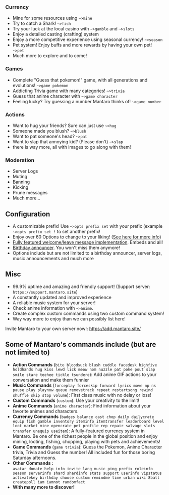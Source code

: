 ### Currency

*   Mine for some resources using `~>mine`
*   Try to catch a Shark! `~>fish`
*   Try your luck at the local casino with `~>gamble` and `~>slots`
*   Enjoy a detailed casting (crafting) system
*   Enjoy a more competitive experience using seasonal currency! `~>season`
*   Pet system! Enjoy buffs and more rewards by having your own pet! `~>pet`
*   Much more to explore and to come!

### Games

*   Complete "Guess that pokemon!" game, with all generations and evolutions! `~>game pokemon`
*   Addicting Trivia game with many categories! `~>trivia`
*   Guess that anime character with `~>game character`
*   Feeling lucky? Try guessing a number Mantaro thinks of! `~>game number`

### Actions

*   Want to hug your friends? Sure can just use `~>hug`
*   Someone made you blush? `~>blush`
*   Want to pat someone's head? `~>pat`
*   Want to slap that annoying kid? (Please don't) `~>slap`
*   there is way more, all with images to go along with them!

### Moderation

*   Server Logs
*   Muting
*   Banning
*   Kicking
*   Prune messages
*   Much more...

## Configuration

*   A customizable prefix! Use `~>opts prefix set` with your prefix (example `~>opts prefix set !` to set another prefix!
*   Enjoy over 60 Options to change to your liking! ([See here for more info](https://github.com/Mantaro/MantaroBot/wiki/Configuration))
*   [Fully featured welcome/leave message implementation](https://github.com/Mantaro/MantaroBot/wiki/Welcome-and-Leave-Messages-tutorial). Embeds and all!
*   [Birthday announcer](https://github.com/Mantaro/MantaroBot/wiki/Birthday-101). You won't miss them anymore!
*   Options include but are not limited to a birthday announcer, server logs, music announcements and much more

## Misc
*   99.9% uptime and amazing and friendly support! (Support server: `https://support.mantaro.site`)
*   A constantly updated and improved experience
*   A reliable music system for your server!
*   Check anime information with `~>anime`.
*   Create complex custom commands using two custom command system!
*   Way way more to enjoy than we can possibly list here!

Invite Mantaro to your own server now!: https://add.mantaro.site/

## Some of Mantaro's commands include (but are not limited to)

*   **Action Commands** (`bite bloodsuck blush cuddle facedesk highfive holdhands hug kiss lewd lick meow nom nuzzle pat poke pout slap smile stare teehee tickle tsundere`):
    Add anime GIF actions to your conversation and make them funnier
*   **Music Commands** (`forceplay forceskip forward lyrics move np ns pause play playnow queue removetrack repeat restartsong rewind shuffle skip stop volume`):
    First class music with no delay or loss!
*   **Custom Commands** (`custom`): 
    Use your creativity to the limit!
*   **Anime Commands** (`anime character`): 
    Find information about your favorite animes and characters.
*   **Currency Commands** (`badges balance cast chop daily dailycrate equip fish gamble inventory iteminfo itemtransfer leaderboard level loot market mine opencrate pet profile rep repair salvage slots transfer unequip useitem`): 
    A fully-featured currency system in Mantaro. Be one of the richest people in the global position and enjoy mining, looting, fishing, chopping, playing with pets and achievements!
*   **Game Commands** (`game trivia`):
    Guess the Pokemon, Anime Character trivia, Trivia and Guess the number! All included fun for those boring Saturday afternoons.
*   **Other Commands :**  
`avatar donate help info invite lang music ping prefix roleinfo season serverinfo shard shardinfo stats support userinfo vipstatus activatekey birthday choose custom remindme time urban wiki 8ball createpoll iam iamnot randomfact`
*   **With many more to discover!**
